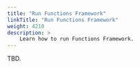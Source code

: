 ```yaml
---
title: "Run Functions Framework"
linkTitle: "Run Functions Framework"
weight: 4210
description: >	
    Learn how to run Functions Framework.
---
```


TBD.
